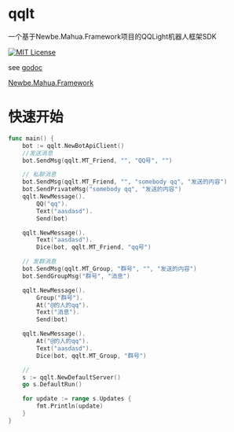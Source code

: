 # qqlt
一个基于Newbe.Mahua.Framework项目的QQLight机器人框架SDK

[![MIT License](https://raw.githubusercontent.com/yguilai/qqlt/master/LICENSE)]()

see [godoc](https://godoc.org/github.com/yguilai/qqlt)

[Newbe.Mahua.Framework](https://github.com/newbe36524/Newbe.Mahua.Framework)

# 快速开始
```go
func main() {
	bot := qqlt.NewBotApiClient()
	//发送消息
	bot.SendMsg(qqlt.MT_Friend, "", "QQ号", "")

	// 私聊消息
	bot.SendMsg(qqlt.MT_Friend, "", "somebody qq", "发送的内容")
	bot.SendPrivateMsg("somebody qq", "发送的内容")
	qqlt.NewMessage().
		QQ("qq").
		Text("aasdasd").
		Send(bot)

	qqlt.NewMessage().
		Text("aasdasd").
		Dice(bot, qqlt.MT_Friend, "qq号")

	// 发群消息
	bot.SendMsg(qqlt.MT_Group, "群号", "", "发送的内容")
	bot.SendGroupMsg("群号", "消息")

	qqlt.NewMessage().
		Group("群号").
		At("@的人的qq").
		Text("消息").
		Send(bot)

	qqlt.NewMessage().
		At("@的人的qq").
		Text("aasdasd").
		Dice(bot, qqlt.MT_Group, "群号")

	//
	s := qqlt.NewDefaultServer()
	go s.DefaultRun()

	for update := range s.Updates {
		fmt.Println(update)
	}
}
```
